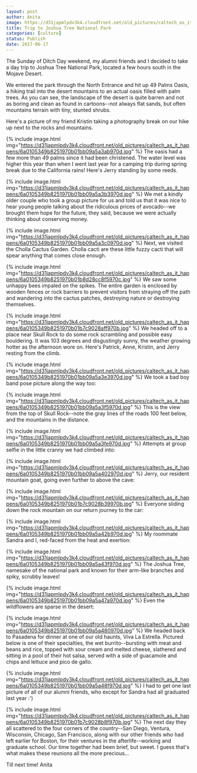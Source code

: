 ```yaml
---
layout: post
author: Anita
image: https://d31japmlpdv3k4.cloudfront.net/old_pictures/caltech_as_it_happens/6a0105349b8251970b01b8d28cc8c1970c.jpg
title: Trip to Joshua Tree National Park
categories: [culture]
status: Publish
date: 2017-06-17
---
```


The Sunday of Ditch Day weekend, my alumni friends and I decided to take a day trip to Joshua Tree National Park, located a few hours south in the Mojave Desert.

We entered the park through the North Entrance and hit up 49 Palms Oasis, a hiking trail into the desert mountains to an actual oasis filled with palm trees. As you can see, the landscape of the desert is quite barren and not as boring and clean as found in cartoons--not always flat sands, but often mountains terrain with tiny, stunted shrubs.

Here's a picture of my friend Kristin taking a photography break on our hike up next to the rocks and mountains.


{% include image.html img="https://d31japmlpdv3k4.cloudfront.net/old_pictures/caltech_as_it_happens/6a0105349b8251970b01bb09a5a3ab970d.jpg" %}
The oasis had a few more than 49 palms since it had been christened. The water level was higher this year than when I went last year for a camping trip during spring break due to the California rains! Here's Jerry standing by some reeds.


{% include image.html img="https://d31japmlpdv3k4.cloudfront.net/old_pictures/caltech_as_it_happens/6a0105349b8251970b01bb09a5a3b3970d.jpg" %}
We met a kindly older couple who took a group picture for us and told us that it was nice to hear young people talking about the ridiculous prices of avocado--we brought them hope for the future, they said, because we were actually thinking about conserving money.


{% include image.html img="https://d31japmlpdv3k4.cloudfront.net/old_pictures/caltech_as_it_happens/6a0105349b8251970b01bb09a5a3c0970d.jpg" %}
Next, we visited the Cholla Cactus Garden. Cholla cacti are these little fuzzy cacti that will spear anything that comes close enough.


{% include image.html img="https://d31japmlpdv3k4.cloudfront.net/old_pictures/caltech_as_it_happens/6a0105349b8251970b01b8d28cc8f5970c.jpg" %}
We saw some unhappy bees impaled on the spikes. The entire garden is enclosed by wooden fences or rock barriers to prevent visitors from straying off the path and wandering into the cactus patches, destroying nature or destroying themselves.


{% include image.html img="https://d31japmlpdv3k4.cloudfront.net/old_pictures/caltech_as_it_happens/6a0105349b8251970b01b7c9028aff970b.jpg" %}
We headed off to a place near Skull Rock to do some rock scrambling and possible easy bouldering. It was 103 degrees and disgustingly sunny, the weather growing hotter as the afternoon wore on. Here's Patrick, Anne, Kristin, and Jerry resting from the climb.


{% include image.html img="https://d31japmlpdv3k4.cloudfront.net/old_pictures/caltech_as_it_happens/6a0105349b8251970b01bb09a5a3e3970d.jpg" %}
We took a bad boy band pose picture along the way too:


{% include image.html img="https://d31japmlpdv3k4.cloudfront.net/old_pictures/caltech_as_it_happens/6a0105349b8251970b01bb09a5a3f5970d.jpg" %}
This is the view from the top of Skull Rock--note the gray lines of the roads 100 feet below, and the mountains in the distance.


{% include image.html img="https://d31japmlpdv3k4.cloudfront.net/old_pictures/caltech_as_it_happens/6a0105349b8251970b01bb09a5a3fe970d.jpg" %}
Attempts at group selfie in the little cranny we had climbed into:


{% include image.html img="https://d31japmlpdv3k4.cloudfront.net/old_pictures/caltech_as_it_happens/6a0105349b8251970b01bb09a5a402970d.jpg" %}
Jerry, our resident mountain goat, going even further to above the cave:


{% include image.html img="https://d31japmlpdv3k4.cloudfront.net/old_pictures/caltech_as_it_happens/6a0105349b8251970b01b7c9028b39970b.jpg" %}
Everyone sliding down the rock mountain on our return journey to the car:


{% include image.html img="https://d31japmlpdv3k4.cloudfront.net/old_pictures/caltech_as_it_happens/6a0105349b8251970b01bb09a5a42b970d.jpg" %}
My roommate Sandra and I, red-faced from the heat and exertion:


{% include image.html img="https://d31japmlpdv3k4.cloudfront.net/old_pictures/caltech_as_it_happens/6a0105349b8251970b01bb09a5a43f970d.jpg" %}
The Joshua Tree, namesake of the national park and known for their arm-like branches and spiky, scrubby leaves!


{% include image.html img="https://d31japmlpdv3k4.cloudfront.net/old_pictures/caltech_as_it_happens/6a0105349b8251970b01bb09a5a47a970d.jpg" %}
Even the wildflowers are sparse in the desert:


{% include image.html img="https://d31japmlpdv3k4.cloudfront.net/old_pictures/caltech_as_it_happens/6a0105349b8251970b01bb09a5a480970d.jpg" %}
We headed back to Pasadena for dinner at one of our old haunts, Viva La Estrella. Pictured below is one of their specialties, the wet burrito--bursting with meat and beans and rice, topped with sour cream and melted cheese, slathered and sitting in a pool of their hot salsa, served with a side of guacamole and chips and lettuce and pico de gallo.


{% include image.html img="https://d31japmlpdv3k4.cloudfront.net/old_pictures/caltech_as_it_happens/6a0105349b8251970b01bb09a5a48f970d.jpg" %}
I had to get one last picture of all of our alumni friends, who except for Sandra had all graduated last year :')


{% include image.html img="https://d31japmlpdv3k4.cloudfront.net/old_pictures/caltech_as_it_happens/6a0105349b8251970b01b7c9028b8f970b.jpg" %}
The next day they all scattered to the four corners of the country--San Diego, Ventura, Wisconsin, Chicago, San Francisco, along with our other friends who had left earlier for Boston, for their ventures in the afterlife--working and graduate school. Our time together had been brief, but sweet. I guess that's what makes these reunions all the more precious...

Till next time!
Anita
